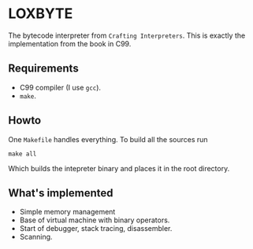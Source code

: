 # LOXBYTE
The bytecode interpreter from `Crafting Interpreters`. This is exactly the implementation
from the book in C99.


## Requirements
- C99 compiler (I use `gcc`).
- `make`.


## Howto
One `Makefile` handles everything. To build all the sources run 

`make all`

Which builds the intepreter binary and places it in the root directory.


## What's implemented
- Simple memory management
- Base of virtual machine with binary operators.
- Start of debugger, stack tracing, disassembler.
- Scanning.
